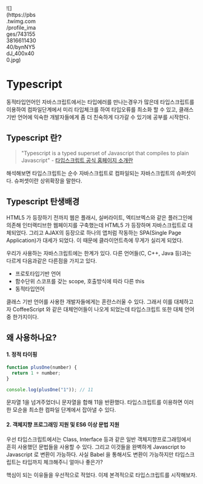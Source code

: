 <div style="width: 80px; height: auto;">![](https://pbs.twimg.com/profile_images/743155381661143040/bynNY5dJ_400x400.jpg)
</div>

# Typescript
동적타입언어인 자바스크립트에서는 타입에러를 만나는경우가 많은데 타입스크립트를 이용하여 컴파일단계에서 미리 타입체크를 하여 타입오류를 최소화 할 수 있고, 클래스기반 언어에 익숙한 개발자들에게 좀 더 친숙하게 다가갈 수 있기에 공부를 시작한다.

## Typescript 란?
> "Typescript is a typed superset of Javascript that compiles to plain Javascript" - [타입스크립트 공식 홈페이지 소개란](https://www.typescriptlang.org/index.html)

해석해보면 타입스크립트는 순수 자바스크립트로 컴파일되는 자바스크립트의 슈퍼셋이다. 슈퍼셋이란 상위확장을 말한다.

## Typescript 탄생배경
HTML5 가 등장하기 전까지 웹은 플래시, 실버라이트, 엑티브엑스와 같은 플러그인에 의존해 인터랙티브한 웹페이지를 구축했는데 HTML5 가 등장하며 자바스크립트로 대체되었다. 그리고 AJAX의 등장으로 하나의 앱처럼 작동하는 SPA(Single Page Application)가 대세가 되었다. 이 때문에 클라이언트측에 무게가 실리게 되었다.

우리가 사용하는 자바스크립트에는 한계가 있다. 다른 언어들(C, C++, Java 등)과는 다르게 다음과같은 다른점을 가지고 있다.

* 프로토타입기반 언어
* 함수단위 스코프를 갖는 scope, 호출방식에 따라 다른 this
* 동적타입언어

클래스 기반 언어를 사용한 개발자들에게는 혼란스러울 수 있다. 그래서 이를 대체하고자 CoffeeScript 와 같은 대체언어들이 나오게 되었는데 타입스크립트 또한 대체 언어중 한가지이다.

## 왜 사용하나요?

#### 1. 정적 타이핑
```javascript
function plusOne(number) {
  return 1 + number;
}

console.log(plusOne("1")); // 11
```
문자열 1을 넘겨주었더니 문자열을 합해 11을 반환했다. 타입스크립트를 이용하면 이러한 모순을 최소한 컴파일 단계에서 잡아낼 수 있다.


#### 2. 객체지향 프로그래밍 지원 및 ES6 이상 문법 지원
우선 타입스크립트에서는 Class, Interface 등과 같은 일반 객체지향프로그래밍에서 흔히 사용했던 문법들을 사용할 수 있다. 그리고 이것들을 완벽하게 Javascript to Javascript 로 변환이 가능하다. 사실 Babel 을 통해서도 변환이 가능하지만 타입스크립트는 타입까지 체크해주니 얼마나 좋은가?

핵심이 되는 이유들을 우선적으로 적었다.
이제 본격적으로 타입스크립트를 시작해보자.
